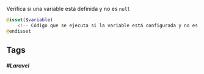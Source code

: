 Verifica si una variable está definida y no es `null`

```php
@isset($variable)
    <!-- Código que se ejecuta si la variable está configurada y no es null -->
@endisset
```
## Tags

##### #Laravel